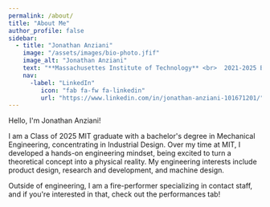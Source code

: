 ```yaml
---
permalink: /about/
title: "About Me"
author_profile: false
sidebar:
  - title: "Jonathan Anziani"
    image: "/assets/images/bio-photo.jfif"
    image_alt: "Jonathan Anziani"
    text: "**Massachusettes Institute of Technology** <br>  2021-2025 B.S. in Mechanical Engineering"
    nav:
      -label: "LinkedIn"
         icon: "fab fa-fw fa-linkedin"
         url: "https://www.linkedin.com/in/jonathan-anziani-101671201/"
---
```


Hello, I'm Jonathan Anziani!

I am a Class of 2025 MIT graduate with a bachelor's degree in Mechanical Engineering, concentrating in Industrial Design. Over my time at MIT, I developed a hands-on engineering mindset, being excited to turn a theoretical concept into a physical reality. My engineering interests include product design, research and development, and machine design.

Outside of engineering, I am a fire-performer specializing in contact staff, and if you're interested in that, check out the performances tab!
